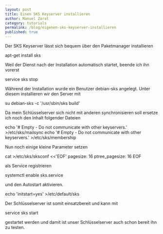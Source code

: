 ```yaml
---
layout: post
title: Einen SKS Keyserver installieren
author: Manuel Zarat
category: tutorials
permalink: /blog/eigenen-sks-keyserver-installieren
published: true
---
```


Der SKS Keyserver lässt sich bequem über den Paketmanager installieren

apt-get install sks

Weil der Dienst nach der Installation automatisch startet, beende ich ihn vorerst

service sks stop

Während der Installation wurde ein Benutzer debian-sks angelegt. Unter diesem installieren wir den Server mit

su debian-sks -c '/usr/sbin/sks build'

Da mein Schlüsselserver sich nicht mit anderen synchronisieren soll ersetze ich noch den Inhalt folgender Dateien

echo '# Empty - Do not communicate with other keyservers.' >/etc/sks/mailsync
echo '# Empty - Do not communicate with other keyservers.' >/etc/sks/membership

Nun noch einige kleine Parameter setzen

cat >/etc/sks/sksconf <<'EOF'
pagesize: 16
ptree_pagesize: 16
EOF

als Service registrieren

systemctl enable sks.service

und den Autostart aktivieren.

echo 'initstart=yes' >/etc/default/sks

Der Schlüsselserver ist somit einsatzbereit und kann mit

service sks start

gestartet werden und damit ist unser Schlüsselserver auch schon bereit ihn zu testen.
